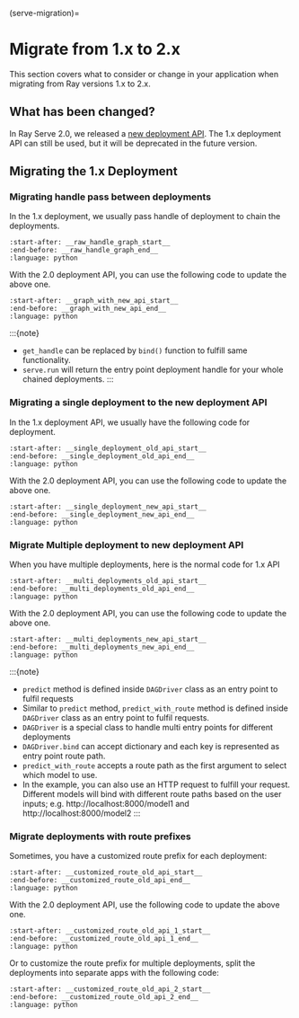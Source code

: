 (serve-migration)=

# Migrate from 1.x to 2.x

This section covers what to consider or change in your application when migrating from Ray versions 1.x to 2.x.

## What has been changed?

In Ray Serve 2.0, we released a [new deployment API](converting-to-ray-serve-application). The 1.x deployment API can still be used, but it will be deprecated in the future version.


## Migrating the 1.x Deployment

### Migrating handle pass between deployments
In the 1.x deployment, we usually pass handle of deployment to chain the deployments.
```{literalinclude} ../doc_code/migration_example.py
:start-after: __raw_handle_graph_start__
:end-before: __raw_handle_graph_end__
:language: python
```

With the 2.0 deployment API, you can use the following code to update the above one.
```{literalinclude} ../doc_code/migration_example.py
:start-after: __graph_with_new_api_start__
:end-before: __graph_with_new_api_end__
:language: python
```

:::{note}
- `get_handle` can be replaced by `bind()` function to fulfill same functionality.
- `serve.run` will return the entry point deployment handle for your whole chained deployments.
:::

### Migrating a single deployment to the new deployment API 

In the 1.x deployment API, we usually have the following code for deployment.
```{literalinclude} ../doc_code/migration_example.py
:start-after: __single_deployment_old_api_start__
:end-before: __single_deployment_old_api_end__
:language: python
```

With the 2.0 deployment API, you can use the following code to update the above one.
```{literalinclude} ../doc_code/migration_example.py
:start-after: __single_deployment_new_api_start__
:end-before: __single_deployment_new_api_end__
:language: python
```


### Migrate Multiple deployment to new deployment API

When you have multiple deployments, here is the normal code for 1.x API

```{literalinclude} ../doc_code/migration_example.py
:start-after: __multi_deployments_old_api_start__
:end-before: __multi_deployments_old_api_end__
:language: python
```

With the 2.0 deployment API, you can use the following code to update the above one.

```{literalinclude} ../doc_code/migration_example.py
:start-after: __multi_deployments_new_api_start__
:end-before: __multi_deployments_new_api_end__
:language: python
```


:::{note}
- `predict` method is defined inside `DAGDriver` class as an entry point to fulfil requests
- Similar to `predict` method, `predict_with_route` method is defined inside `DAGDriver` class as an entry point to fulfil requests.
- `DAGDriver` is a special class to handle multi entry points for different deployments 
- `DAGDriver.bind` can accept dictionary and each key is represented as entry point route path.
- `predict_with_route` accepts a route path as the first argument to select which model to use.
- In the example, you can also use an HTTP request to fulfill your request. Different models will bind with different route paths based on the user inputs; e.g. http://localhost:8000/model1 and http://localhost:8000/model2
:::


### Migrate deployments with route prefixes

Sometimes, you have a customized route prefix for each deployment:

```{literalinclude} ../doc_code/migration_example.py
:start-after: __customized_route_old_api_start__
:end-before: __customized_route_old_api_end__
:language: python
```

With the 2.0 deployment API, use the following code to update the above one.

```{literalinclude} ../doc_code/migration_example.py
:start-after: __customized_route_old_api_1_start__
:end-before: __customized_route_old_api_1_end__
:language: python
```

Or to customize the route prefix for multiple deployments, split the deployments into separate apps with the following code:

```{literalinclude} ../doc_code/migration_example.py
:start-after: __customized_route_old_api_2_start__
:end-before: __customized_route_old_api_2_end__
:language: python
```
